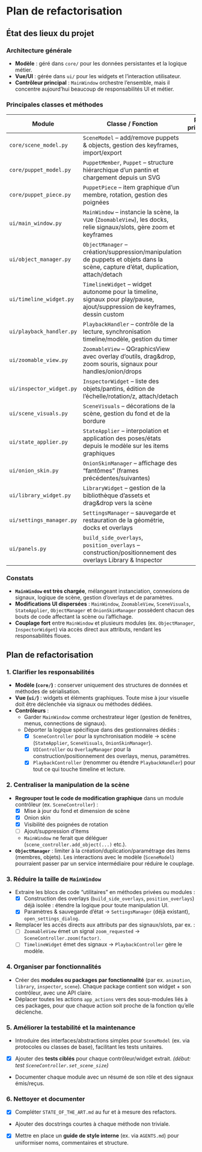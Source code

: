 # Plan de refactorisation

## État des lieux du projet

### Architecture générale
- **Modèle** : géré dans `core/` pour les données persistantes et la logique métier.
- **Vue/UI** : gérée dans `ui/` pour les widgets et l’interaction utilisateur.
- **Contrôleur principal** : `MainWindow` orchestre l’ensemble, mais il concentre aujourd’hui beaucoup de responsabilités UI et métier.

### Principales classes et méthodes

| Module | Classe / Fonction | Rôle principal |
|--------|------------------|----------------|
| `core/scene_model.py` | `SceneModel` – add/remove puppets & objects, gestion des keyframes, import/export |
| `core/puppet_model.py` | `PuppetMember`, `Puppet` – structure hiérarchique d’un pantin et chargement depuis un SVG |
| `core/puppet_piece.py` | `PuppetPiece` – item graphique d’un membre, rotation, gestion des poignées |
| `ui/main_window.py` | `MainWindow` – instancie la scène, la vue (`ZoomableView`), les docks, relie signaux/slots, gère zoom et keyframes |
| `ui/object_manager.py` | `ObjectManager` – création/suppression/manipulation de puppets et objets dans la scène, capture d’état, duplication, attach/detach |
| `ui/timeline_widget.py` | `TimelineWidget` – widget autonome pour la timeline, signaux pour play/pause, ajout/suppression de keyframes, dessin custom |
| `ui/playback_handler.py` | `PlaybackHandler` – contrôle de la lecture, synchronisation timeline/modèle, gestion du timer |
| `ui/zoomable_view.py` | `ZoomableView` – QGraphicsView avec overlay d’outils, drag&drop, zoom souris, signaux pour handles/onion/drops |
| `ui/inspector_widget.py` | `InspectorWidget` – liste des objets/pantins, édition de l’échelle/rotation/z, attach/detach |
| `ui/scene_visuals.py` | `SceneVisuals` – décorations de la scène, gestion du fond et de la bordure |
| `ui/state_applier.py` | `StateApplier` – interpolation et application des poses/états depuis le modèle sur les items graphiques |
| `ui/onion_skin.py` | `OnionSkinManager` – affichage des “fantômes” (frames précédentes/suivantes) |
| `ui/library_widget.py` | `LibraryWidget` – gestion de la bibliothèque d’assets et drag&drop vers la scène |
| `ui/settings_manager.py` | `SettingsManager` – sauvegarde et restauration de la géométrie, docks et overlays |
| `ui/panels.py` | `build_side_overlays`, `position_overlays` – construction/positionnement des overlays Library & Inspector |

### Constats
- **`MainWindow` est très chargée**, mélangeant instanciation, connexions de signaux, logique de scène, gestion d’overlays et de paramètres.
- **Modifications UI dispersées** : `MainWindow`, `ZoomableView`, `SceneVisuals`, `StateApplier`, `ObjectManager` et `OnionSkinManager` possèdent chacun des bouts de code affectant la scène ou l’affichage.
- **Couplage fort** entre `MainWindow` et plusieurs modules (ex. `ObjectManager`, `InspectorWidget`) via accès direct aux attributs, rendant les responsabilités floues.

## Plan de refactorisation

### 1. Clarifier les responsabilités
- **Modèle (`core/`)** : conserver uniquement des structures de données et méthodes de sérialisation.
- **Vue (`ui/`)** : widgets et éléments graphiques. Toute mise à jour visuelle doit être déclenchée via signaux ou méthodes dédiées.
- **Contrôleurs** :
  - Garder `MainWindow` comme orchestrateur léger (gestion de fenêtres, menus, connections de signaux).
  - Déporter la logique spécifique dans des gestionnaires dédiés :
    - [x] `SceneController` pour la synchronisation modèle → scène (`StateApplier`, `SceneVisuals`, `OnionSkinManager`).
    - [x] `UIController` ou `OverlayManager` pour la construction/positionnement des overlays, menus, paramètres.
    - [x] `PlaybackController` (renommer ou étendre `PlaybackHandler`) pour tout ce qui touche timeline et lecture.

### 2. Centraliser la manipulation de la scène
- **Regrouper tout le code de modification graphique** dans un module contrôleur (ex. `SceneController`) :
  - [x] Mise à jour du fond et dimension de scène
  - [x] Onion skin
  - [x] Visibilité des poignées de rotation
  - [ ] Ajout/suppression d’items
  - `MainWindow` ne ferait que déléguer (`scene_controller.add_object(...)` etc.).
- **`ObjectManager`** : limiter à la création/duplication/paramétrage des items (membres, objets).
  Les interactions avec le modèle (`SceneModel`) pourraient passer par un service intermédiaire pour réduire le couplage.

### 3. Réduire la taille de `MainWindow`
- Extraire les blocs de code “utilitaires” en méthodes privées ou modules :
  - [x] Construction des overlays (`build_side_overlays`, `position_overlays`) déjà isolée : étendre la logique pour toute manipulation UI.
  - [x] Paramètres & sauvegarde d’état → `SettingsManager` (déjà existant), `open_settings_dialog`.
- Remplacer les accès directs aux attributs par des signaux/slots, par ex. :
  - [ ] `ZoomableView` émet un signal `zoom_requested` → `SceneController.zoom(factor)`.
  - [ ] `TimelineWidget` émet des signaux → `PlaybackController` gère le modèle.

### 4. Organiser par fonctionnalités
- Créer des **modules ou packages par fonctionnalité** (par ex. `animation`, `library`, `inspector`, `scene`).
  Chaque package contient son widget + son contrôleur, avec une API claire.
- Déplacer toutes les actions `app_actions` vers des sous-modules liés à ces packages, pour que chaque action soit proche de la fonction qu’elle déclenche.

### 5. Améliorer la testabilité et la maintenance
- Introduire des interfaces/abstractions simples pour `SceneModel` (ex. via protocoles ou classes de base), facilitant les tests unitaires.
- [x] Ajouter des **tests ciblés** pour chaque contrôleur/widget extrait. *(début: test `SceneController.set_scene_size`)*
- Documenter chaque module avec un résumé de son rôle et des signaux émis/reçus.

### 6. Nettoyer et documenter
- [x] Compléter `STATE_OF_THE_ART.md` au fur et à mesure des refactors.
- Ajouter des docstrings courtes à chaque méthode non triviale.
- [x] Mettre en place un **guide de style interne** (ex. via `AGENTS.md`) pour uniformiser noms, commentaires et structure.
 
